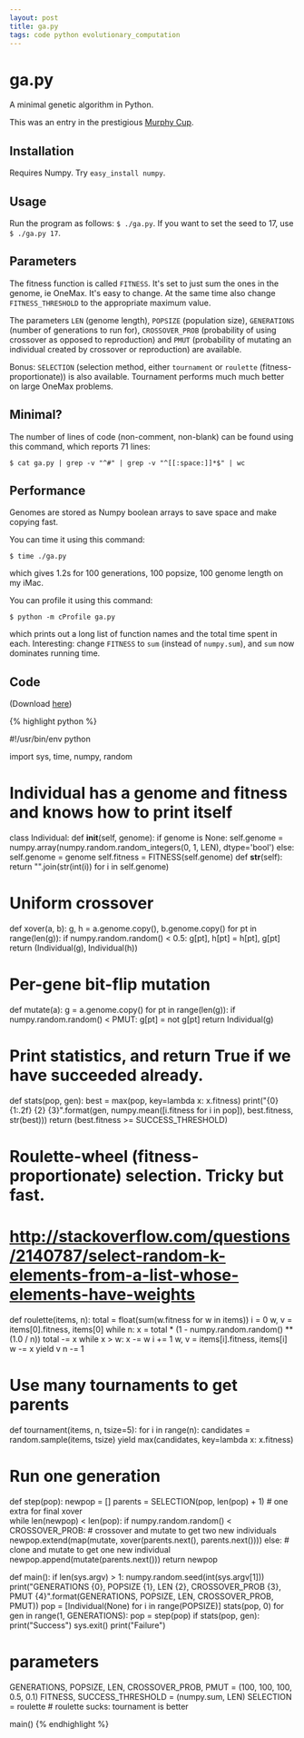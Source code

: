 ```yaml
---
layout: post
title: ga.py
tags: code python evolutionary_computation
---
```


ga.py
=====

A minimal genetic algorithm in Python. 

This was an entry in the prestigious
[Murphy Cup](http://cup.murph.ie/challenge-3-tiny-ga/).


Installation
------------

Requires Numpy. Try `easy_install numpy`.


Usage
-----

Run the program as follows: `$ ./ga.py`. If you want to set the seed
to 17, use `$ ./ga.py 17`.


Parameters
----------

The fitness function is called `FITNESS`. It's set to just sum the
ones in the genome, ie OneMax. It's easy to change. At the same time
also change `FITNESS_THRESHOLD` to the appropriate maximum value.

The parameters `LEN` (genome length), `POPSIZE` (population size),
`GENERATIONS` (number of generations to run for), `CROSSOVER_PROB`
(probability of using crossover as opposed to reproduction) and `PMUT`
(probability of mutating an individual created by crossover or
reproduction) are available. 

Bonus: `SELECTION` (selection method, either `tournament` or
`roulette` (fitness-proportionate)) is also available. Tournament
performs much much better on large OneMax problems.


Minimal?
--------

The number of lines of code (non-comment, non-blank) can be found
using this command, which reports 71 lines:

`$ cat ga.py | grep -v "^#" | grep -v "^[[:space:]]*$" | wc`


Performance
-----------

Genomes are stored as Numpy boolean arrays to save space and make
copying fast.

You can time it using this command:

`$ time ./ga.py`

which gives 1.2s for 100 generations, 100 popsize, 100 genome length
on my iMac.

You can profile it using this command:

`$ python -m cProfile ga.py`

which prints out a long list of function names and the total time
spent in each. Interesting: change `FITNESS` to `sum` (instead of
`numpy.sum`), and `sum` now dominates running time.


Code
----

(Download [here](http://jmmcd.github.com/code/ga.py))

{% highlight python %}

#!/usr/bin/env python

import sys, time, numpy, random

# Individual has a genome and fitness and knows how to print itself
class Individual:
    def __init__(self, genome):
        if genome is None:
            self.genome = numpy.array(numpy.random.random_integers(0, 1, LEN), dtype='bool')
        else:
            self.genome = genome
        self.fitness = FITNESS(self.genome)
    def __str__(self):
        return "".join(str(int(i)) for i in self.genome)
        
# Uniform crossover
def xover(a, b):
    g, h = a.genome.copy(), b.genome.copy()
    for pt in range(len(g)):
        if numpy.random.random() < 0.5:
            g[pt], h[pt] = h[pt], g[pt]
    return (Individual(g), Individual(h))

# Per-gene bit-flip mutation
def mutate(a):
    g = a.genome.copy()
    for pt in range(len(g)):
        if numpy.random.random() < PMUT:
            g[pt] = not g[pt]
    return Individual(g)

# Print statistics, and return True if we have succeeded already.
def stats(pop, gen):
    best = max(pop, key=lambda x: x.fitness)
    print("{0} {1:.2f} {2} {3}".format(gen, numpy.mean([i.fitness for i in pop]), best.fitness, str(best)))
    return (best.fitness >= SUCCESS_THRESHOLD)

# Roulette-wheel (fitness-proportionate) selection. Tricky but fast.
# http://stackoverflow.com/questions/2140787/select-random-k-elements-from-a-list-whose-elements-have-weights
def roulette(items, n):
    total = float(sum(w.fitness for w in items))
    i = 0
    w, v = items[0].fitness, items[0]
    while n:
        x = total * (1 - numpy.random.random() ** (1.0 / n))
        total -= x
        while x > w:
            x -= w
            i += 1
            w, v = items[i].fitness, items[i]
        w -= x
        yield v
        n -= 1

# Use many tournaments to get parents
def tournament(items, n, tsize=5):
    for i in range(n):
        candidates = random.sample(items, tsize)
        yield max(candidates, key=lambda x: x.fitness)

# Run one generation
def step(pop):
    newpop = []
    parents = SELECTION(pop, len(pop) + 1) # one extra for final xover    
    while len(newpop) < len(pop):
        if numpy.random.random() < CROSSOVER_PROB:
            # crossover and mutate to get two new individuals
            newpop.extend(map(mutate, xover(parents.next(), parents.next())))
        else:
            # clone and mutate to get one new individual
            newpop.append(mutate(parents.next()))
    return newpop
    
def main():
    if len(sys.argv) > 1:
        numpy.random.seed(int(sys.argv[1]))
    print("GENERATIONS {0}, POPSIZE {1}, LEN {2}, CROSSOVER_PROB {3}, PMUT {4}".format(GENERATIONS, POPSIZE, LEN, CROSSOVER_PROB, PMUT))
    pop = [Individual(None) for i in range(POPSIZE)]
    stats(pop, 0)
    for gen in range(1, GENERATIONS):
        pop = step(pop)
        if stats(pop, gen):
            print("Success")
            sys.exit()
    print("Failure")

# parameters
GENERATIONS, POPSIZE, LEN, CROSSOVER_PROB, PMUT = (100, 100, 100, 0.5, 0.1)
FITNESS, SUCCESS_THRESHOLD = (numpy.sum, LEN)
SELECTION = roulette # roulette sucks: tournament is better

main()
{% endhighlight %}


